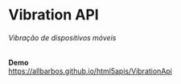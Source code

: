 # Vibration API  
###### Vibração de dispositivos móveis


**Demo**  
https://allbarbos.github.io/html5apis/VibrationApi